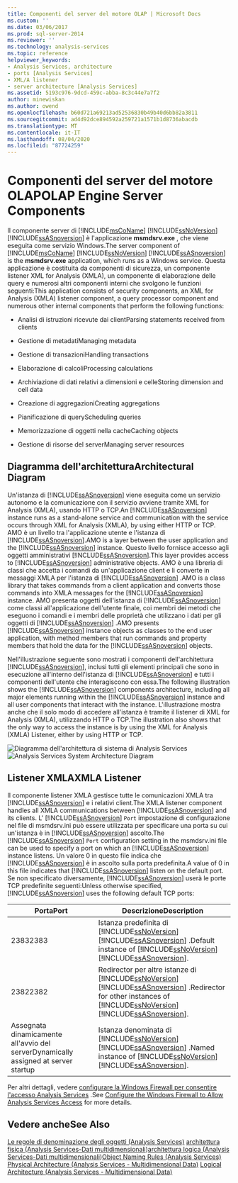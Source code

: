```yaml
---
title: Componenti del server del motore OLAP | Microsoft Docs
ms.custom: ''
ms.date: 03/06/2017
ms.prod: sql-server-2014
ms.reviewer: ''
ms.technology: analysis-services
ms.topic: reference
helpviewer_keywords:
- Analysis Services, architecture
- ports [Analysis Services]
- XML/A listener
- server architecture [Analysis Services]
ms.assetid: 5193c976-9dcd-459c-abba-8c3c44e7a7f2
author: minewiskan
ms.author: owend
ms.openlocfilehash: b60d721a69213ad52536830b49b40d6bb82a3811
ms.sourcegitcommit: ad4d92dce894592a259721a1571b1d8736abacdb
ms.translationtype: MT
ms.contentlocale: it-IT
ms.lasthandoff: 08/04/2020
ms.locfileid: "87724259"
---
```

# <a name="olap-engine-server-components"></a><span data-ttu-id="550be-102">Componenti del server del motore OLAP</span><span class="sxs-lookup"><span data-stu-id="550be-102">OLAP Engine Server Components</span></span>
  <span data-ttu-id="550be-103">Il componente server di [!INCLUDE[msCoName](../../../includes/msconame-md.md)] [!INCLUDE[ssNoVersion](../../../includes/ssnoversion-md.md)] [!INCLUDE[ssASnoversion](../../../includes/ssasnoversion-md.md)] è l'applicazione **msmdsrv.exe** , che viene eseguita come servizio Windows.</span><span class="sxs-lookup"><span data-stu-id="550be-103">The server component of [!INCLUDE[msCoName](../../../includes/msconame-md.md)] [!INCLUDE[ssNoVersion](../../../includes/ssnoversion-md.md)] [!INCLUDE[ssASnoversion](../../../includes/ssasnoversion-md.md)] is the **msmdsrv.exe** application, which runs as a Windows service.</span></span> <span data-ttu-id="550be-104">Questa applicazione è costituita da componenti di sicurezza, un componente listener XML for Analysis (XMLA), un componente di elaborazione delle query e numerosi altri componenti interni che svolgono le funzioni seguenti:</span><span class="sxs-lookup"><span data-stu-id="550be-104">This application consists of security components, an XML for Analysis (XMLA) listener component, a query processor component and numerous other internal components that perform the following functions:</span></span>

-   <span data-ttu-id="550be-105">Analisi di istruzioni ricevute dai client</span><span class="sxs-lookup"><span data-stu-id="550be-105">Parsing statements received from clients</span></span>

-   <span data-ttu-id="550be-106">Gestione di metadati</span><span class="sxs-lookup"><span data-stu-id="550be-106">Managing metadata</span></span>

-   <span data-ttu-id="550be-107">Gestione di transazioni</span><span class="sxs-lookup"><span data-stu-id="550be-107">Handling transactions</span></span>

-   <span data-ttu-id="550be-108">Elaborazione di calcoli</span><span class="sxs-lookup"><span data-stu-id="550be-108">Processing calculations</span></span>

-   <span data-ttu-id="550be-109">Archiviazione di dati relativi a dimensioni e celle</span><span class="sxs-lookup"><span data-stu-id="550be-109">Storing dimension and cell data</span></span>

-   <span data-ttu-id="550be-110">Creazione di aggregazioni</span><span class="sxs-lookup"><span data-stu-id="550be-110">Creating aggregations</span></span>

-   <span data-ttu-id="550be-111">Pianificazione di query</span><span class="sxs-lookup"><span data-stu-id="550be-111">Scheduling queries</span></span>

-   <span data-ttu-id="550be-112">Memorizzazione di oggetti nella cache</span><span class="sxs-lookup"><span data-stu-id="550be-112">Caching objects</span></span>

-   <span data-ttu-id="550be-113">Gestione di risorse del server</span><span class="sxs-lookup"><span data-stu-id="550be-113">Managing server resources</span></span>

## <a name="architectural-diagram"></a><span data-ttu-id="550be-114">Diagramma dell'architettura</span><span class="sxs-lookup"><span data-stu-id="550be-114">Architectural Diagram</span></span>
 <span data-ttu-id="550be-115">Un'istanza di [!INCLUDE[ssASnoversion](../../../includes/ssasnoversion-md.md)] viene eseguita come un servizio autonomo e la comunicazione con il servizio avviene tramite XML for Analysis (XMLA), usando HTTP o TCP.</span><span class="sxs-lookup"><span data-stu-id="550be-115">An [!INCLUDE[ssASnoversion](../../../includes/ssasnoversion-md.md)] instance runs as a stand-alone service and communication with the service occurs through XML for Analysis (XMLA), by using either HTTP or TCP.</span></span> <span data-ttu-id="550be-116">AMO è un livello tra l'applicazione utente e l'istanza di [!INCLUDE[ssASnoversion](../../../includes/ssasnoversion-md.md)].</span><span class="sxs-lookup"><span data-stu-id="550be-116">AMO is a layer between the user application and the [!INCLUDE[ssASnoversion](../../../includes/ssasnoversion-md.md)] instance.</span></span> <span data-ttu-id="550be-117">Questo livello fornisce accesso agli oggetti amministrativi [!INCLUDE[ssASnoversion](../../../includes/ssasnoversion-md.md)].</span><span class="sxs-lookup"><span data-stu-id="550be-117">This layer provides access to [!INCLUDE[ssASnoversion](../../../includes/ssasnoversion-md.md)] administrative objects.</span></span> <span data-ttu-id="550be-118">AMO è una libreria di classi che accetta i comandi da un'applicazione client e li converte in messaggi XMLA per l'istanza di [!INCLUDE[ssASnoversion](../../../includes/ssasnoversion-md.md)] .</span><span class="sxs-lookup"><span data-stu-id="550be-118">AMO is a class library that takes commands from a client application and converts those commands into XMLA messages for the [!INCLUDE[ssASnoversion](../../../includes/ssasnoversion-md.md)] instance.</span></span> <span data-ttu-id="550be-119">AMO presenta oggetti dell'istanza di [!INCLUDE[ssASnoversion](../../../includes/ssasnoversion-md.md)] come classi all'applicazione dell'utente finale, coi membri dei metodi che eseguono i comandi e i membri delle proprietà che utilizzano i dati per gli oggetti di [!INCLUDE[ssASnoversion](../../../includes/ssasnoversion-md.md)] .</span><span class="sxs-lookup"><span data-stu-id="550be-119">AMO presents [!INCLUDE[ssASnoversion](../../../includes/ssasnoversion-md.md)] instance objects as classes to the end user application, with method members that run commands and property members that hold the data for the [!INCLUDE[ssASnoversion](../../../includes/ssasnoversion-md.md)] objects.</span></span>

 <span data-ttu-id="550be-120">Nell'illustrazione seguente sono mostrati i componenti dell'architettura [!INCLUDE[ssASnoversion](../../../includes/ssasnoversion-md.md)], inclusi tutti gli elementi principali che sono in esecuzione all'interno dell'istanza di [!INCLUDE[ssASnoversion](../../../includes/ssasnoversion-md.md)] e tutti i componenti dell'utente che interagiscono con essa.</span><span class="sxs-lookup"><span data-stu-id="550be-120">The following illustration shows the [!INCLUDE[ssASnoversion](../../../includes/ssasnoversion-md.md)] components architecture, including all major elements running within the [!INCLUDE[ssASnoversion](../../../includes/ssasnoversion-md.md)] instance and all user components that interact with the instance.</span></span> <span data-ttu-id="550be-121">L'illustrazione mostra anche che il solo modo di accedere all'istanza è tramite il listener di XML for Analysis (XMLA), utilizzando HTTP o TCP.</span><span class="sxs-lookup"><span data-stu-id="550be-121">The illustration also shows that the only way to access the instance is by using the XML for Analysis (XMLA) Listener, either by using HTTP or TCP.</span></span>

 <span data-ttu-id="550be-122">![Diagramma dell'architettura di sistema di Analysis Services](../../../analysis-services/dev-guide/media/analysisservicessystemarchitecture.gif "Diagramma dell'architettura di sistema di Analysis Services")</span><span class="sxs-lookup"><span data-stu-id="550be-122">![Analysis Services System Architecture Diagram](../../../analysis-services/dev-guide/media/analysisservicessystemarchitecture.gif "Analysis Services System Architecture Diagram")</span></span>

## <a name="xmla-listener"></a><span data-ttu-id="550be-123">Listener XMLA</span><span class="sxs-lookup"><span data-stu-id="550be-123">XMLA Listener</span></span>
 <span data-ttu-id="550be-124">Il componente listener XMLA gestisce tutte le comunicazioni XMLA tra [!INCLUDE[ssASnoversion](../../../includes/ssasnoversion-md.md)] e i relativi client.</span><span class="sxs-lookup"><span data-stu-id="550be-124">The XMLA listener component handles all XMLA communications between [!INCLUDE[ssASnoversion](../../../includes/ssasnoversion-md.md)] and its clients.</span></span> <span data-ttu-id="550be-125">L' [!INCLUDE[ssASnoversion](../../../includes/ssasnoversion-md.md)] `Port` impostazione di configurazione nel file di msmdsrv.ini può essere utilizzata per specificare una porta su cui un'istanza è in [!INCLUDE[ssASnoversion](../../../includes/ssasnoversion-md.md)] ascolto.</span><span class="sxs-lookup"><span data-stu-id="550be-125">The [!INCLUDE[ssASnoversion](../../../includes/ssasnoversion-md.md)] `Port` configuration setting in the msmdsrv.ini file can be used to specify a port on which an [!INCLUDE[ssASnoversion](../../../includes/ssasnoversion-md.md)] instance listens.</span></span> <span data-ttu-id="550be-126">Un valore 0 in questo file indica che [!INCLUDE[ssASnoversion](../../../includes/ssasnoversion-md.md)] è in ascolto sulla porta predefinita.</span><span class="sxs-lookup"><span data-stu-id="550be-126">A value of 0 in this file indicates that [!INCLUDE[ssASnoversion](../../../includes/ssasnoversion-md.md)] listen on the default port.</span></span> <span data-ttu-id="550be-127">Se non specificato diversamente, [!INCLUDE[ssASnoversion](../../../includes/ssasnoversion-md.md)] userà le porte TCP predefinite seguenti:</span><span class="sxs-lookup"><span data-stu-id="550be-127">Unless otherwise specified, [!INCLUDE[ssASnoversion](../../../includes/ssasnoversion-md.md)] uses the following default TCP ports:</span></span>

|<span data-ttu-id="550be-128">Porta</span><span class="sxs-lookup"><span data-stu-id="550be-128">Port</span></span>|<span data-ttu-id="550be-129">Descrizione</span><span class="sxs-lookup"><span data-stu-id="550be-129">Description</span></span>|
|----------|-----------------|
|<span data-ttu-id="550be-130">2383</span><span class="sxs-lookup"><span data-stu-id="550be-130">2383</span></span>|<span data-ttu-id="550be-131">Istanza predefinita di [!INCLUDE[ssNoVersion](../../../includes/ssnoversion-md.md)] [!INCLUDE[ssASnoversion](../../../includes/ssasnoversion-md.md)] .</span><span class="sxs-lookup"><span data-stu-id="550be-131">Default instance of [!INCLUDE[ssNoVersion](../../../includes/ssnoversion-md.md)] [!INCLUDE[ssASnoversion](../../../includes/ssasnoversion-md.md)].</span></span>|
|<span data-ttu-id="550be-132">2382</span><span class="sxs-lookup"><span data-stu-id="550be-132">2382</span></span>|<span data-ttu-id="550be-133">Redirector per altre istanze di [!INCLUDE[ssNoVersion](../../../includes/ssnoversion-md.md)] [!INCLUDE[ssASnoversion](../../../includes/ssasnoversion-md.md)] .</span><span class="sxs-lookup"><span data-stu-id="550be-133">Redirector for other instances of [!INCLUDE[ssNoVersion](../../../includes/ssnoversion-md.md)] [!INCLUDE[ssASnoversion](../../../includes/ssasnoversion-md.md)].</span></span>|
|<span data-ttu-id="550be-134">Assegnata dinamicamente all'avvio del server</span><span class="sxs-lookup"><span data-stu-id="550be-134">Dynamically assigned at server startup</span></span>|<span data-ttu-id="550be-135">Istanza denominata di [!INCLUDE[ssNoVersion](../../../includes/ssnoversion-md.md)] [!INCLUDE[ssASnoversion](../../../includes/ssasnoversion-md.md)] .</span><span class="sxs-lookup"><span data-stu-id="550be-135">Named instance of [!INCLUDE[ssNoVersion](../../../includes/ssnoversion-md.md)] [!INCLUDE[ssASnoversion](../../../includes/ssasnoversion-md.md)].</span></span>|

 <span data-ttu-id="550be-136">Per altri dettagli, vedere [configurare la Windows Firewall per consentire l'accesso Analysis Services](../../instances/configure-the-windows-firewall-to-allow-analysis-services-access.md) .</span><span class="sxs-lookup"><span data-stu-id="550be-136">See [Configure the Windows Firewall to Allow Analysis Services Access](../../instances/configure-the-windows-firewall-to-allow-analysis-services-access.md) for more details.</span></span>

## <a name="see-also"></a><span data-ttu-id="550be-137">Vedere anche</span><span class="sxs-lookup"><span data-stu-id="550be-137">See Also</span></span>
 <span data-ttu-id="550be-138">[Le regole di denominazione degli oggetti &#40;Analysis Services&#41;](object-naming-rules-analysis-services.md) [architettura fisica &#40;Analysis Services-Dati multidimensionali](understanding-microsoft-olap-physical-architecture.md)&#41;[architettura logica &#40;Analysis Services-Dati multidimensionali](../olap-logical/understanding-microsoft-olap-logical-architecture.md)&#41;</span><span class="sxs-lookup"><span data-stu-id="550be-138">[Object Naming Rules &#40;Analysis Services&#41;](object-naming-rules-analysis-services.md) [Physical Architecture &#40;Analysis Services - Multidimensional Data&#41;](understanding-microsoft-olap-physical-architecture.md) [Logical Architecture &#40;Analysis Services - Multidimensional Data&#41;](../olap-logical/understanding-microsoft-olap-logical-architecture.md)</span></span>


